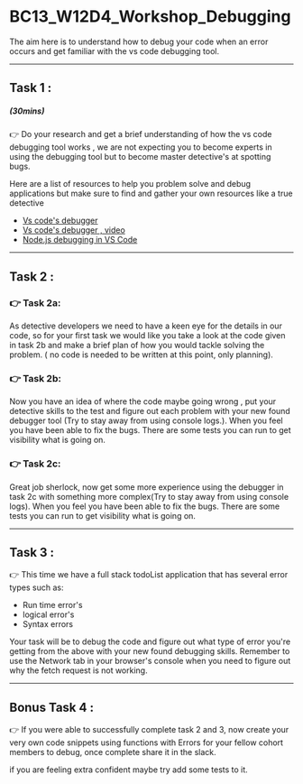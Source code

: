 # BC13_W12D4_Workshop_Debugging

The aim here is to understand how to debug your code when an error occurs and get familiar with the vs code debugging tool.

---

## Task 1 :

##### **(30mins)**

👉 Do your research and get a brief understanding of how the vs code debugging tool works , we are not expecting you to become experts in using the debugging tool but to become master detective's at spotting bugs.

Here are a list of resources to help you problem solve and debug applications but make sure to find and gather your own resources like a true detective

- [Vs code's debugger](https://code.visualstudio.com/docs/editor/debugging)
- [Vs code's debugger , video ](https://www.youtube.com/watch?v=tC91t9OvVHA)
- [Node.js debugging in VS Code ](https://www.youtube.com/watch?v=tC91t9OvVHA)

---

## Task 2 :

### 👉 Task 2a:

As detective developers we need to have a keen eye for the details in our code, so for your first task we would like you take a look at the code given in task 2b and make a brief plan of how you would tackle solving the problem. ( no code is needed to be written at this point, only planning).

### 👉 Task 2b:

Now you have an idea of where the code maybe going wrong , put your detective skills to the test and figure out each problem with your new found debugger tool (Try to stay away from using console logs.).
When you feel you have been able to fix the bugs. There are some tests you can run to get visibility what is going on.

### 👉 Task 2c:

Great job sherlock, now get some more experience using the debugger in task 2c with something more complex(Try to stay away from using console logs). When you feel you have been able to fix the bugs. There are some tests you can run to get visibility what is going on.

---

## Task 3 :

👉 This time we have a full stack todoList application that has several error types such as:

- Run time error's
- logical error's
- Syntax errors

Your task will be to debug the code and figure out what type of error you're getting from the above with your new found debugging skills.
Remember to use the Network tab in your browser's console when you need to figure out why the fetch request is not working.

---

## Bonus Task 4 :

👉 If you were able to successfully complete task 2 and 3, now create your very own code snippets using functions with Errors for your fellow cohort members to debug, once complete share it in the slack.

if you are feeling extra confident maybe try add some tests to it.
